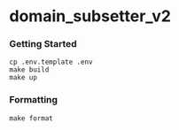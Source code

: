 # domain_subsetter_v2

### Getting Started
```console
cp .env.template .env
make build
make up
```

### Formatting
```console
make format
```